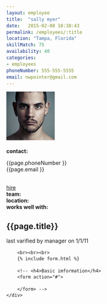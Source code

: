 ```yaml
---
layout: employee
title:  "sally myer"
date:   2015-02-08 10:38:43
permalink: /employees/:title
location: "Tampa, Florida"
skillMatch: 75
availability: 40
categories: 
- employees
phoneNumber: 555-555-5555
email: nwpointer@gmail.com
---
```



<div id="employee-profile" class="row">
	<div class="col-sm-2 employeeCol">
		<img src="/assets/images/a0.png" alt="...">
		<br><br>
		<b>contact:</b><br>
		<p>{{page.phoneNumber }} <br>
		{{page.email }}</p><br>
		<a href="#" class="btn btn-default">hire</a><br>
		<b>team:</b><br>
		<b>location:</b><br>
		<b>works well with:</b><br>
	</div>
	<div class="col-sm-8 employeeCol">
		<h2>{{page.title}}</h2>
		<p>last varified by manager on 1/1/11</p>
		

		<br><br><br>
		{% include form.html %}

		<!-- <h4>Basic imformation</h4>
		<form action="#">
			
		</form> -->
	</div>
	

	
</div>
